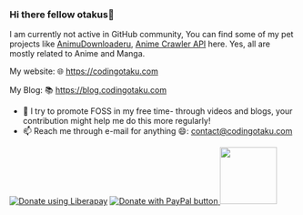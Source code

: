 ### Hi there fellow otakus👋
I am currently not active in GitHub community,
You can find some of my pet projects like [AnimuDownloaderu](https://github.com/codingotaku/Animu-Downloaderu), [Anime Crawler API](https://github.com/codingotaku/AnimeCrawlerAPI) here. Yes, all are mostly related to Anime and Manga.

My website: 🌐 https://codingotaku.com 

My Blog: 📚 https://blog.codingotaku.com 

- 🔭 I try to promote FOSS in my free time- through videos and blogs, your contribution might help me do this more regularly!
- 📫 Reach me through e-mail for anything 😄: contact@codingotaku.com

<a href="https://liberapay.com/codingotaku/donate" target="_blank"><img alt="Donate using Liberapay" src="https://liberapay.com/assets/widgets/donate.svg"></a>
<a href="https://paypal.me/otakucoding" target="_blank">
  <img src="https://codingotaku.com/icons/paypal_donate.gif" title="PayPal - The safer, easier way to pay online!" alt="Donate with PayPal button">
</a>
<a  href="https://www.patreon.com/bePatron?u=13678963" target="_blank">
    <img width="100" src="https://c5.patreon.com/external/logo/become_a_patron_button@2x.png">
</a>
<!--
**codingotaku/codingotaku** is a ✨ _special_ ✨ repository because its `README.md` (this file) appears on your GitHub profile.

Here are some ideas to get you started:

- 🔭 I’m currently working on ...
- 🌱 I’m currently learning ...
- 👯 I’m looking to collaborate on ...
- 🤔 I’m looking for help with ...
- 💬 Ask me about ...
- 📫 How to reach me: ...
- 😄 Pronouns: ...
- ⚡ Fun fact: ...
-->
